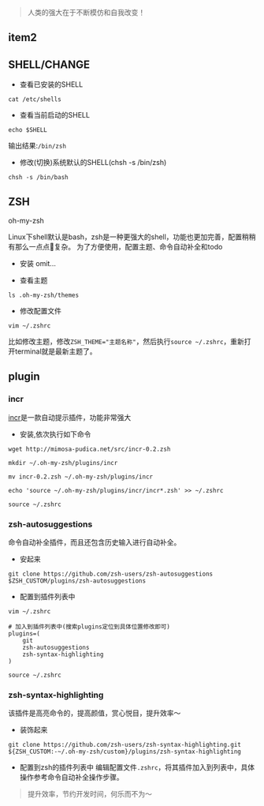 > 人类的强大在于不断模仿和自我改变！

## item2


## SHELL/CHANGE
* 查看已安装的SHELL
```
cat /etc/shells
```

* 查看当前启动的SHELL
```
echo $SHELL
```
输出结果:`/bin/zsh`

* 修改(切换)系统默认的SHELL(chsh -s /bin/zsh)
```
chsh -s /bin/bash
```

## ZSH
oh-my-zsh  

Linux下shell默认是bash，zsh是一种更强大的shell，功能也更加完善，配置稍稍有那么一点点🤏复杂。
为了方便使用，配置主题、命令自动补全和todo

* 安装
omit...

* 查看主题
```
ls .oh-my-zsh/themes
```

* 修改配置文件
```
vim ~/.zshrc
```
比如修改主题，修改`ZSH_THEME="主题名称"`，然后执行`source ~/.zshrc`，重新打开terminal就是最新主题了。

## plugin
### incr
[incr](https://mimosa-pudica.net/zsh-incremental.html)是一款自动提示插件，功能非常强大

* 安装,依次执行如下命令
```
wget http://mimosa-pudica.net/src/incr-0.2.zsh

mkdir ~/.oh-my-zsh/plugins/incr

mv incr-0.2.zsh ~/.oh-my-zsh/plugins/incr

echo 'source ~/.oh-my-zsh/plugins/incr/incr*.zsh' >> ~/.zshrc

source ~/.zshrc
```

### zsh-autosuggestions
命令自动补全插件，而且还包含历史输入进行自动补全。

* 安起来
```
git clone https://github.com/zsh-users/zsh-autosuggestions $ZSH_CUSTOM/plugins/zsh-autosuggestions
```

* 配置到插件列表中
```
vim ~/.zshrc

# 加入到插件列表中(搜索plugins定位到具体位置修改即可)
plugins=(
	git 
	zsh-autosuggestions 
	zsh-syntax-highlighting
)

source ~/.zshrc
```

### zsh-syntax-highlighting
该插件是高亮命令的，提高颜值，赏心悦目，提升效率～

* 装饰起来
```
git clone https://github.com/zsh-users/zsh-syntax-highlighting.git ${ZSH_CUSTOM:-~/.oh-my-zsh/custom}/plugins/zsh-syntax-highlighting

```

* 配置到zsh的插件列表中
编辑配置文件`.zshrc`，将其插件加入到列表中，具体操作参考命令自动补全操作步骤。


> 提升效率，节约开发时间，何乐而不为～





